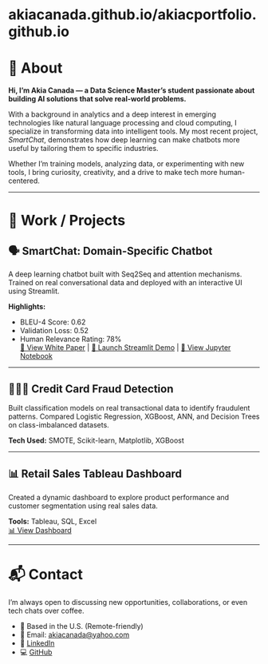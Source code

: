# akiacanada.github.io/akiacportfolio.github.io


# 👋 About

**Hi, I’m Akia Canada — a Data Science Master’s student passionate about building AI solutions that solve real-world problems.**

With a background in analytics and a deep interest in emerging technologies like natural language processing and cloud computing, I specialize in transforming data into intelligent tools. My most recent project, *SmartChat*, demonstrates how deep learning can make chatbots more useful by tailoring them to specific industries.

Whether I’m training models, analyzing data, or experimenting with new tools, I bring curiosity, creativity, and a drive to make tech more human-centered.

---

# 💼 Work / Projects

## 🗣️ SmartChat: Domain-Specific Chatbot
A deep learning chatbot built with Seq2Seq and attention mechanisms. Trained on real conversational data and deployed with an interactive UI using Streamlit.

**Highlights:**  
- BLEU-4 Score: 0.62  
- Validation Loss: 0.52  
- Human Relevance Rating: 78%  
[📄 View White Paper](#) | [🚀 Launch Streamlit Demo](#) | [📓 View Jupyter Notebook](#)

---

## 🕵🏽‍♀️ Credit Card Fraud Detection
Built classification models on real transactional data to identify fraudulent patterns. Compared Logistic Regression, XGBoost, ANN, and Decision Trees on class-imbalanced datasets.

**Tech Used:** SMOTE, Scikit-learn, Matplotlib, XGBoost

---

## 📊 Retail Sales Tableau Dashboard
Created a dynamic dashboard to explore product performance and customer segmentation using real sales data.

**Tools:** Tableau, SQL, Excel  
[📊 View Dashboard](#)

---

# 📬 Contact

I’m always open to discussing new opportunities, collaborations, or even tech chats over coffee.

- 📍 Based in the U.S. (Remote-friendly)  
- 📧 Email: akiacanada@yahoo.com  
- 💼 [LinkedIn](https://linkedin.com/in/akiacanada)  
- 💻 [GitHub](https://github.com/akiacanada)

